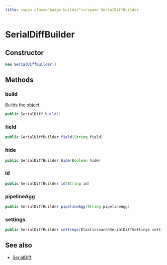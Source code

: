 ```yaml
---
title: <span class="badge builder"></span> SerialDiffBuilder
---
```

# <span class="badge builder"></span> SerialDiffBuilder

## Constructor

```java
new SerialDiffBuilder()
```
## Methods

### <span class="badge object-method"></span> build

Builds the object.

```java
public SerialDiff build()
```

### <span class="badge object-method"></span> field

```java
public SerialDiffBuilder field(String field)
```

### <span class="badge object-method"></span> hide

```java
public SerialDiffBuilder hide(Boolean hide)
```

### <span class="badge object-method"></span> id

```java
public SerialDiffBuilder id(String id)
```

### <span class="badge object-method"></span> pipelineAgg

```java
public SerialDiffBuilder pipelineAgg(String pipelineAgg)
```

### <span class="badge object-method"></span> settings

```java
public SerialDiffBuilder settings(ElasticsearchSerialDiffSettings settings)
```

## See also

 * <span class="badge object-type-class"></span> [SerialDiff](./object-SerialDiff.md)
